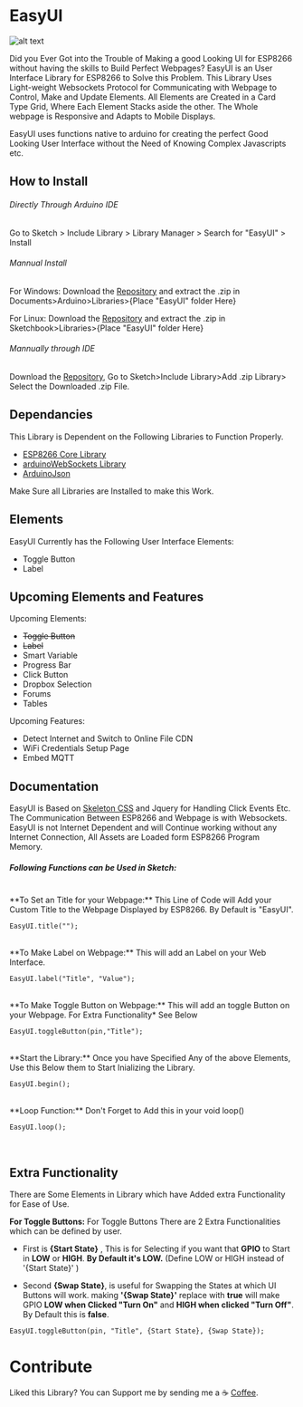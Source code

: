 # EasyUI
![alt text](https://github.com/ayushsharma82/EasyUI/blob/master/img-example1.PNG "EasyUI")

Did you Ever Got into the Trouble of Making a good Looking UI for ESP8266 without having the skills to Build Perfect Webpages?
EasyUI is an User Interface Library for ESP8266 to Solve this Problem. This Library Uses Light-weight Websockets Protocol for Communicating with Webpage to Control, Make and Update Elements. All Elements are Created in  a Card Type Grid, Where Each Element Stacks aside the other. The Whole webpage is Responsive and Adapts to Mobile Displays.

EasyUI uses functions native to arduino for creating the perfect Good Looking User Interface without the Need of Knowing Complex Javascripts etc.

## How to Install
###### Directly Through Arduino IDE
Go to Sketch > Include Library > Library Manager > Search for "EasyUI" > Install

###### Mannual Install

For Windows: Download the [Repository](https://github.com/ayushsharma82/EasyUI/archive/master.zip) and extract the .zip in Documents>Arduino>Libraries>{Place "EasyUI" folder Here}

For Linux: Download the [Repository](https://github.com/ayushsharma82/EasyUI/archive/master.zip) and extract the .zip in Sketchbook>Libraries>{Place "EasyUI" folder Here}

###### Mannually through IDE

Download the [Repository](https://github.com/ayushsharma82/EasyUI/archive/master.zip), Go to Sketch>Include Library>Add .zip Library> Select the Downloaded .zip File.

## Dependancies
This Library is Dependent on the Following Libraries to Function Properly.
  - [ESP8266 Core Library](https://github.com/esp8266/Arduino)
  - [arduinoWebSockets Library](https://github.com/Links2004/arduinoWebSockets)
  - [ArduinoJson](https://github.com/bblanchon/ArduinoJson)

Make Sure all Libraries are Installed to make this Work.

## Elements

EasyUI Currently has the Following User Interface Elements:

  - Toggle Button
  - Label

## Upcoming Elements and Features

Upcoming Elements:
- ~~Toggle Button~~
- ~~Label~~
- Smart Variable
- Progress Bar
- Click Button
- Dropbox Selection 
- Forums
- Tables

Upcoming Features:
- Detect Internet and Switch to Online File CDN
- WiFi Credentials Setup Page
- Embed MQTT

## Documentation

EasyUI is Based on [Skeleton CSS](http://getskeleton.com/) and Jquery for Handling Click Events Etc. The Communication Between ESP8266 and Webpage is with Websockets.
EasyUI is not Internet Dependent and will Continue working without any Internet Connection, All Assets are Loaded form ESP8266 Program Memory.

##### Following Functions can be Used in Sketch:
<br>
**To Set an Title for your Webpage:**
This Line of Code will Add your Custom Title to the Webpage Displayed by ESP8266. By Default is "EasyUI".

```
EasyUI.title("");
```
<br>
**To Make Label on Webpage:**
This will add an Label on your Web Interface.

```
EasyUI.label("Title", "Value");
```

<br>
**To Make Toggle Button on Webpage:**
This will add an toggle Button on your Webpage. For Extra Functionality* See Below

```
EasyUI.toggleButton(pin,"Title");
```

<br>
**Start the Library:**
Once you have Specified Any of the above Elements, Use this Below them to Start Inializing the Library.

```
EasyUI.begin();
```

<br>
**Loop Function:**
Don't Forget to Add this in your void loop()

```
EasyUI.loop();
```

<br>

## Extra Functionality
There are Some Elements in Library which have Added extra Functionality for Ease of Use.

**For Toggle Buttons:**
For Toggle Buttons There are 2 Extra Functionalities which can be defined by user.

- First is **{Start State}** , This is for Selecting if you want that **GPIO** to Start in **LOW** or **HIGH**. **By Default it's LOW.** (Define LOW or HIGH instead of '{Start State}' )

- Second **{Swap State}**, is useful for Swapping the States at which UI Buttons will work. making **'{Swap State}'** replace with **true** will make GPIO **LOW when Clicked "Turn On"** and **HIGH when clicked "Turn Off"**. By Default this is **false**.
```
EasyUI.toggleButton(pin, "Title", {Start State}, {Swap State});
```
# Contribute
Liked this Library? You can Support me by sending me a :coffee: [Coffee](https://www.paypal.me/ayushsharma82/3).
